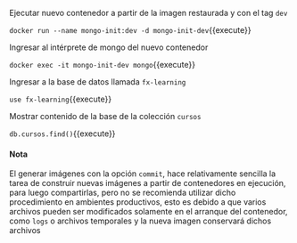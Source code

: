 Ejecutar nuevo contenedor a partir de la imagen restaurada y con el tag `dev`

`docker run --name mongo-init:dev -d mongo-init-dev`{{execute}}

Ingresar al intérprete de mongo del nuevo contenedor

`docker exec -it mongo-init-dev mongo`{{execute}}

Ingresar a la base de datos llamada `fx-learning`

`use fx-learning`{{execute}}

Mostrar contenido de la base de la colección `cursos`

`db.cursos.find()`{{execute}}

#### Nota
El generar imágenes con la opción `commit`, hace relativamente sencilla la tarea de construir nuevas imágenes a partir de contenedores en ejecución, para luego compartirlas, pero no se recomienda utilizar dicho procedimiento en ambientes productivos, esto es debido a que varios archivos pueden ser modificados solamente en el arranque del contenedor, como `logs` o archivos temporales y la nueva imagen conservará dichos archivos
